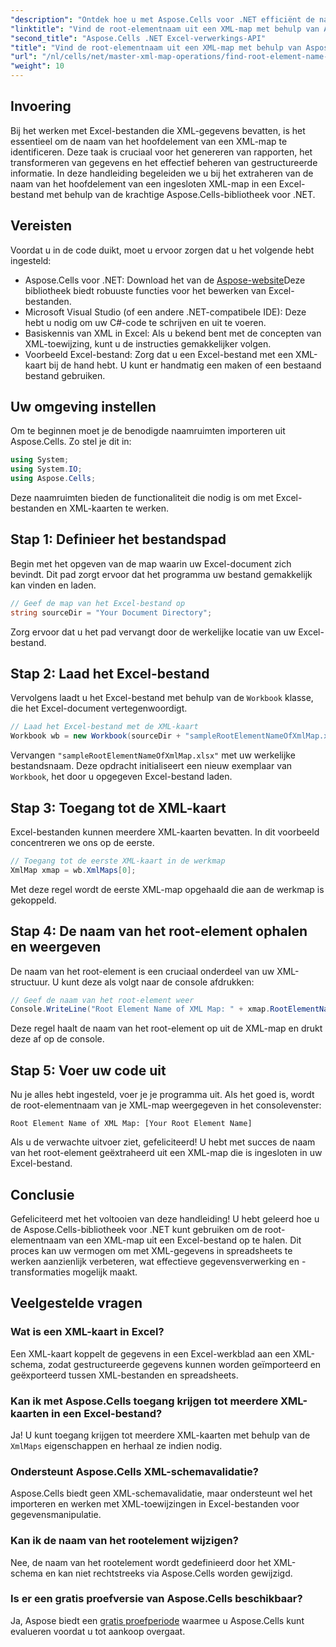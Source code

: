 ```yaml
---
"description": "Ontdek hoe u met Aspose.Cells voor .NET efficiënt de naam van het root-element van een XML-map in een Excel-bestand kunt ophalen. Deze stapsgewijze handleiding begeleidt u bij het laden van uw Excel-document."
"linktitle": "Vind de root-elementnaam uit een XML-map met behulp van Aspose.Cells"
"second_title": "Aspose.Cells .NET Excel-verwerkings-API"
"title": "Vind de root-elementnaam uit een XML-map met behulp van Aspose.Cells"
"url": "/nl/cells/net/master-xml-map-operations/find-root-element-name-from-xml-map/"
"weight": 10
---
```


## Invoering

Bij het werken met Excel-bestanden die XML-gegevens bevatten, is het essentieel om de naam van het hoofdelement van een XML-map te identificeren. Deze taak is cruciaal voor het genereren van rapporten, het transformeren van gegevens en het effectief beheren van gestructureerde informatie. In deze handleiding begeleiden we u bij het extraheren van de naam van het hoofdelement van een ingesloten XML-map in een Excel-bestand met behulp van de krachtige Aspose.Cells-bibliotheek voor .NET.

## Vereisten

Voordat u in de code duikt, moet u ervoor zorgen dat u het volgende hebt ingesteld:
- Aspose.Cells voor .NET: Download het van de [Aspose-website](https://releases.aspose.com/cells/net/)Deze bibliotheek biedt robuuste functies voor het bewerken van Excel-bestanden.
- Microsoft Visual Studio (of een andere .NET-compatibele IDE): Deze hebt u nodig om uw C#-code te schrijven en uit te voeren.
- Basiskennis van XML in Excel: Als u bekend bent met de concepten van XML-toewijzing, kunt u de instructies gemakkelijker volgen.
- Voorbeeld Excel-bestand: Zorg dat u een Excel-bestand met een XML-kaart bij de hand hebt. U kunt er handmatig een maken of een bestaand bestand gebruiken.

## Uw omgeving instellen
Om te beginnen moet je de benodigde naamruimten importeren uit Aspose.Cells. Zo stel je dit in:

```csharp
using System;
using System.IO;
using Aspose.Cells;
```

Deze naamruimten bieden de functionaliteit die nodig is om met Excel-bestanden en XML-kaarten te werken.

## Stap 1: Definieer het bestandspad
Begin met het opgeven van de map waarin uw Excel-document zich bevindt. Dit pad zorgt ervoor dat het programma uw bestand gemakkelijk kan vinden en laden.

```csharp
// Geef de map van het Excel-bestand op
string sourceDir = "Your Document Directory";
```

Zorg ervoor dat u het pad vervangt door de werkelijke locatie van uw Excel-bestand.

## Stap 2: Laad het Excel-bestand
Vervolgens laadt u het Excel-bestand met behulp van de `Workbook` klasse, die het Excel-document vertegenwoordigt.

```csharp
// Laad het Excel-bestand met de XML-kaart
Workbook wb = new Workbook(sourceDir + "sampleRootElementNameOfXmlMap.xlsx");
```

Vervangen `"sampleRootElementNameOfXmlMap.xlsx"` met uw werkelijke bestandsnaam. Deze opdracht initialiseert een nieuw exemplaar van `Workbook`, het door u opgegeven Excel-bestand laden.

## Stap 3: Toegang tot de XML-kaart
Excel-bestanden kunnen meerdere XML-kaarten bevatten. In dit voorbeeld concentreren we ons op de eerste.

```csharp
// Toegang tot de eerste XML-kaart in de werkmap
XmlMap xmap = wb.XmlMaps[0];
```

Met deze regel wordt de eerste XML-map opgehaald die aan de werkmap is gekoppeld.

## Stap 4: De naam van het root-element ophalen en weergeven
De naam van het root-element is een cruciaal onderdeel van uw XML-structuur. U kunt deze als volgt naar de console afdrukken:

```csharp
// Geef de naam van het root-element weer
Console.WriteLine("Root Element Name of XML Map: " + xmap.RootElementName);
```

Deze regel haalt de naam van het root-element op uit de XML-map en drukt deze af op de console.

## Stap 5: Voer uw code uit
Nu je alles hebt ingesteld, voer je je programma uit. Als het goed is, wordt de root-elementnaam van je XML-map weergegeven in het consolevenster:

```plaintext
Root Element Name of XML Map: [Your Root Element Name]
```

Als u de verwachte uitvoer ziet, gefeliciteerd! U hebt met succes de naam van het root-element geëxtraheerd uit een XML-map die is ingesloten in uw Excel-bestand.

## Conclusie
Gefeliciteerd met het voltooien van deze handleiding! U hebt geleerd hoe u de Aspose.Cells-bibliotheek voor .NET kunt gebruiken om de root-elementnaam van een XML-map uit een Excel-bestand op te halen. Dit proces kan uw vermogen om met XML-gegevens in spreadsheets te werken aanzienlijk verbeteren, wat effectieve gegevensverwerking en -transformaties mogelijk maakt.

## Veelgestelde vragen

### Wat is een XML-kaart in Excel?
Een XML-kaart koppelt de gegevens in een Excel-werkblad aan een XML-schema, zodat gestructureerde gegevens kunnen worden geïmporteerd en geëxporteerd tussen XML-bestanden en spreadsheets.

### Kan ik met Aspose.Cells toegang krijgen tot meerdere XML-kaarten in een Excel-bestand?
Ja! U kunt toegang krijgen tot meerdere XML-kaarten met behulp van de `XmlMaps` eigenschappen en herhaal ze indien nodig.

### Ondersteunt Aspose.Cells XML-schemavalidatie?
Aspose.Cells biedt geen XML-schemavalidatie, maar ondersteunt wel het importeren en werken met XML-toewijzingen in Excel-bestanden voor gegevensmanipulatie.

### Kan ik de naam van het rootelement wijzigen?
Nee, de naam van het rootelement wordt gedefinieerd door het XML-schema en kan niet rechtstreeks via Aspose.Cells worden gewijzigd.

### Is er een gratis proefversie van Aspose.Cells beschikbaar?
Ja, Aspose biedt een [gratis proefperiode](https://releases.aspose.com/) waarmee u Aspose.Cells kunt evalueren voordat u tot aankoop overgaat.